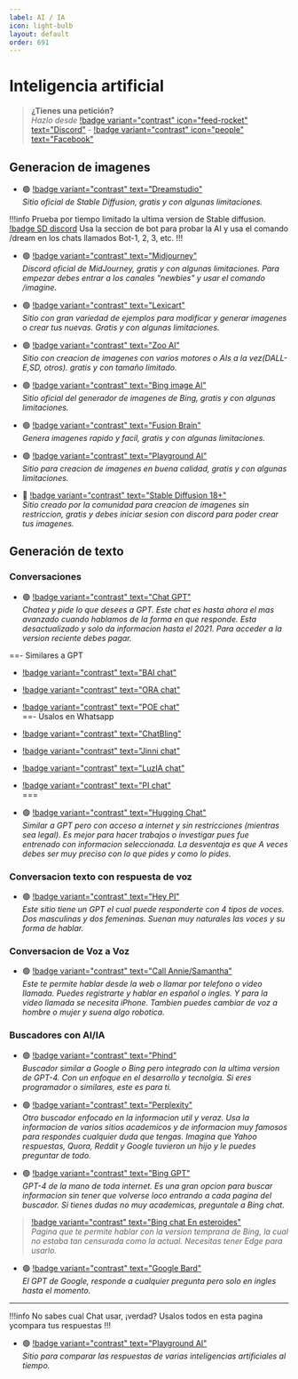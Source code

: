 ```yaml
---
label: AI / IA
icon: light-bulb
layout: default
order: 691
---
```


# Inteligencia artificial

> **¿Tienes una petición?**       
> *Hazlo desde* [!badge variant="contrast" icon="feed-rocket" text="Discord"](https://discord.gg/hVKeY3uEru) - [!badge variant="contrast" icon="people" text="Facebook"](https://www.facebook.com/dex.noir.room)


## Generacion de imagenes

- 🟢 [!badge variant="contrast" text="Dreamstudio"](https://dreamstudio.ai/generate)    
*Sitio oficial de Stable Diffusion, gratis y con algunas limitaciones.*

!!!info Prueba por tiempo limitado la ultima version de Stable diffusion.    
[!badge SD discord](https://discord.gg/stablediffusion)
Usa la seccion de bot para probar la AI y usa el comando /dream en los chats llamados Bot-1, 2, 3, etc.
!!!

- 🟢 [!badge variant="contrast" text="Midjourney"](https://discord.gg/midjourney)    
*Discord oficial de MidJourney, gratis y con algunas limitaciones.  Para empezar debes entrar a los canales "newbies" y usar el comando /imagine.*


- 🟢 [!badge variant="contrast" text="Lexicart"](https://lexica.art/aperture)    
*Sitio con gran variedad de ejemplos para modificar y generar imagenes o crear tus nuevas. Gratis y con algunas limitaciones.*


- 🟢 [!badge variant="contrast" text="Zoo AI"](https://zoo.replicate.dev/)   
*Sitio con creacion de imagenes con varios motores o AIs a la vez(DALL-E,SD, otros). gratis y con tamaño limitado.*    


- 🟢 [!badge variant="contrast" text="Bing image AI"](https://www.bing.com/images/create)    
*Sitio oficial del generador de imagenes de Bing, gratis y con algunas limitaciones.*    


- 🟢 [!badge variant="contrast" text="Fusion Brain"](https://fusionbrain.ai/)    
*Genera imagenes rapido y facil, gratis y con algunas limitaciones.*  

- 🟢 [!badge variant="contrast" text="Playground AI"](https://playgroundai.com/)    
*Sitio para creacion de imagenes en buena calidad, gratis y con algunas limitaciones.*

- 🔴 [!badge variant="contrast" text="Stable Diffusion 18+"](https://unstability.party/)    
*Sitio creado por la comunidad para creacion de imagenes sin restriccion, gratis y debes iniciar sesion con discord para poder crear tus imagenes.*   


## Generación de texto

### Conversaciones 

- 🟢 [!badge variant="contrast" text="Chat GPT"](https://chat.openai.com/)    
*Chatea y pide lo que desees a GPT. Este chat es hasta ahora el mas avanzado cuando hablamos de la forma en que responde. Esta desactualizado y solo da informacion hasta el 2021. Para acceder a la version reciente debes pagar.*

==- Similares a GPT
- [!badge variant="contrast" text="BAI chat"](https://chatbot.theb.ai/)      
- [!badge variant="contrast" text="ORA chat"](https://ora.sh/openai/chatgpt)    
- [!badge variant="contrast" text="POE chat"](https://poe.com/)    
==- Usalos en Whatsapp
- [!badge variant="contrast" text="ChatBling"](https://chatbling.net/)        
- [!badge variant="contrast" text="Jinni chat"](https://www.askjinni.ai/)        
- [!badge variant="contrast" text="LuzIA chat"](https://soyluzia.com/)        
- [!badge variant="contrast" text="PI chat"](wa.me/+13143331111)        
===    

- 🟢 [!badge variant="contrast" text="Hugging Chat"](https://huggingface.co/chat/)          
*Similar a GPT pero con acceso a internet y sin restricciones (mientras sea legal). Es mejor para hacer trabajos o investigar pues fue entrenado con informacion seleccionada. La desventaja es que A veces debes ser muy preciso con lo que pides y como lo pides.*

### Conversacion texto con respuesta de voz

- 🟢 [!badge variant="contrast" text="Hey PI"](https://heypi.com/talk)    
*Este sitio tiene un GPT el cual puede responderte con 4 tipos de voces. Dos masculinas y dos femeninas. Suenan muy naturales las voces y su forma de hablar.*

### Conversacion de Voz a Voz

- 🟢 [!badge variant="contrast" text="Call Annie/Samantha"](https://callannie.ai/)    
*Este te permite hablar desde la web o llamar por telefono o video llamada. Puedes registrarte y hablar en español o ingles. Y para la video llamada se necesita iPhone. Tambien puedes cambiar de voz a hombre o mujer y suena algo robotica.*

### Buscadores con AI/IA

- 🟢 [!badge variant="contrast" text="Phind"](https://www.phind.com/)    
*Buscador similar a Google o Bing pero integrado con la ultima version de GPT-4. Con un enfoque en el desarrollo y tecnolgia. Si eres programador o similares, este es para ti.*

- 🟢 [!badge variant="contrast" text="Perplexity"](https://www.perplexity.ai/)    
*Otro buscador enfocado en la informacion util y veraz. Usa la informacion de varios sitios academicos y de informacion muy famosos para respondes cualquier duda que tengas. Imagina que Yahoo respuestas, Quora, Reddit y Google tuvieron un hijo y le puedes preguntar de todo.*

- 🟢 [!badge variant="contrast" text="Bing GPT"](https://bing.com/chat)    
*GPT-4 de la mano de toda internet. Es una gran opcion para buscar informacion sin tener que volverse loco entrando a cada pagina del buscador. Si tienes dudas no muy academicas, preguntale a Bing chat.*

> [!badge variant="contrast" text="Bing chat En esteroides"](https://bringsydneyback.com/)    
*Pagina que te permite hablar con la version temprana de Bing, la cual no estaba tan censurada como la actual. Necesitas tener Edge para usarlo.*

- 🟢 [!badge variant="contrast" text="Google Bard"](https://bard.google.com/)    
*El GPT de Google, responde a cualquier pregunta pero solo en ingles hasta el momento.*

---

!!!info No sabes cual Chat usar, ¡verdad?
Usalos todos en esta pagina ycompara tus respuestas
!!!

- 🟢 [!badge variant="contrast" text="Playground AI"](https://playgroundai.com/)    
*Sitio para comparar las respuestas de varias inteligencias artificiales al tiempo.*

